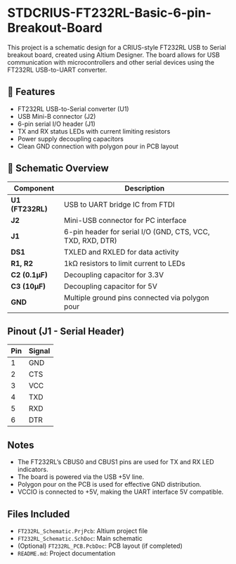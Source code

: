 # STDCRIUS-FT232RL-Basic-6-pin-Breakout-Board

This project is a schematic design for a CRIUS-style FT232RL USB to Serial breakout board, created using Altium Designer. The board allows for USB communication with microcontrollers and other serial devices using the FT232RL USB-to-UART converter.

## 🔧 Features
- FT232RL USB-to-Serial converter (U1)
- USB Mini-B connector (J2)
- 6-pin serial I/O header (J1)
- TX and RX status LEDs with current limiting resistors
- Power supply decoupling capacitors
- Clean GND connection with polygon pour in PCB layout
  
## 🧩 Schematic Overview
| Component | Description |
|----------|-------------|
| **U1 (FT232RL)** | USB to UART bridge IC from FTDI |
| **J2** | Mini-USB connector for PC interface |
| **J1** | 6-pin header for serial I/O (GND, CTS, VCC, TXD, RXD, DTR) |
| **DS1** | TXLED and RXLED for data activity |
| **R1, R2** | 1kΩ resistors to limit current to LEDs |
| **C2 (0.1µF)** | Decoupling capacitor for 3.3V |
| **C3 (10µF)** | Decoupling capacitor for 5V |
| **GND** | Multiple ground pins connected via polygon pour |

## Pinout (J1 - Serial Header)
| Pin | Signal |
|-----|--------|
| 1   | GND    |
| 2   | CTS    |
| 3   | VCC    |
| 4   | TXD    |
| 5   | RXD    |
| 6   | DTR    |

## Notes
- The FT232RL’s CBUS0 and CBUS1 pins are used for TX and RX LED indicators.
- The board is powered via the USB +5V line.
- Polygon pour on the PCB is used for effective GND distribution.
- VCCIO is connected to +5V, making the UART interface 5V compatible.

## Files Included
- `FT232RL_Schematic.PrjPcb`: Altium project file
- `FT232RL_Schematic.SchDoc`: Main schematic
- (Optional) `FT232RL_PCB.PcbDoc`: PCB layout (if completed)
- `README.md`: Project documentation



